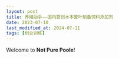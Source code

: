 ```yaml
---
layout: post
title: 养殖助手——国内首创木本废叶制备饲料添加剂
date: 2023-07-10
last_modified_at: 2024-07-11
tags: [创业训练]
---
```

Welcome to **Not Pure Poole**! 
